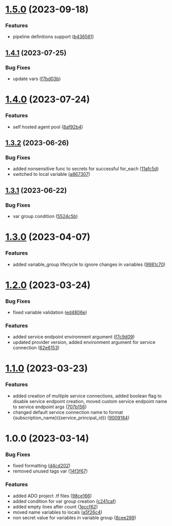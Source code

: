 # [1.5.0](https://github.com/data-platform-hq/terraform-azuredevops-project/compare/v1.4.1...v1.5.0) (2023-09-18)


### Features

* pipeline definitions support ([b436561](https://github.com/data-platform-hq/terraform-azuredevops-project/commit/b4365610bfaee4b7a00359f5190d42b13c4d0b60))

## [1.4.1](https://github.com/data-platform-hq/terraform-azuredevops-project/compare/v1.4.0...v1.4.1) (2023-07-25)


### Bug Fixes

* update vars ([f7bd03b](https://github.com/data-platform-hq/terraform-azuredevops-project/commit/f7bd03b7145077ba21727d5dd5f01290d3967e40))

# [1.4.0](https://github.com/data-platform-hq/terraform-azuredevops-project/compare/v1.3.2...v1.4.0) (2023-07-24)


### Features

* self hosted agent pool ([8af92b4](https://github.com/data-platform-hq/terraform-azuredevops-project/commit/8af92b4d3ca48df084f71fea5ff4332165a4eec7))

## [1.3.2](https://github.com/data-platform-hq/terraform-azuredevops-project/compare/v1.3.1...v1.3.2) (2023-06-26)


### Bug Fixes

* added nonsensitive func to secrets for successful for_each ([11afc5d](https://github.com/data-platform-hq/terraform-azuredevops-project/commit/11afc5de4a90b0a04ac1489ddf085555a767d7a8))
* switched to local variable ([a867307](https://github.com/data-platform-hq/terraform-azuredevops-project/commit/a8673072fe72e7693ae614cdc093b32c41be0961))

## [1.3.1](https://github.com/data-platform-hq/terraform-azuredevops-project/compare/v1.3.0...v1.3.1) (2023-06-22)


### Bug Fixes

* var group condition ([5524c5b](https://github.com/data-platform-hq/terraform-azuredevops-project/commit/5524c5b7774907f1cd418b706eff2a8d614671b9))

# [1.3.0](https://github.com/data-platform-hq/terraform-azuredevops-project/compare/v1.2.0...v1.3.0) (2023-04-07)


### Features

* added variable_group lifecycle to ignore changes in variables ([9981c70](https://github.com/data-platform-hq/terraform-azuredevops-project/commit/9981c7092f7ee839117bb7a790f6de77ee0ea160))

# [1.2.0](https://github.com/data-platform-hq/terraform-azuredevops-project/compare/v1.1.0...v1.2.0) (2023-03-24)


### Bug Fixes

* fixed variable validation ([ed4806e](https://github.com/data-platform-hq/terraform-azuredevops-project/commit/ed4806ebdd59084d6781d38b2d8f242dc2ac83c1))


### Features

* added service endpoint environment argument ([f7c9d09](https://github.com/data-platform-hq/terraform-azuredevops-project/commit/f7c9d09fc2a40353e922cb3098021d3e7361ac30))
* updated provider version, added environment argument for service connection ([62e6153](https://github.com/data-platform-hq/terraform-azuredevops-project/commit/62e615312cc2d0cefc4321d87705796779a0f001))

# [1.1.0](https://github.com/data-platform-hq/terraform-azuredevops-project/compare/v1.0.0...v1.1.0) (2023-03-23)


### Features

* added creation of multiple service connections, added boolean flag to disable service endpoint creation, moved custom service endpoint name to service endpoint args ([707b156](https://github.com/data-platform-hq/terraform-azuredevops-project/commit/707b156a058d9c857e411de08a63fd4700ebb69e))
* changed default service connection name to format {subscription_name}({service_principal_id}) ([9009184](https://github.com/data-platform-hq/terraform-azuredevops-project/commit/90091840b8004e5bae3ac0ae6d9a7a1441d8b00f))

# 1.0.0 (2023-03-14)


### Bug Fixes

* fixed formatting ([d4cd202](https://github.com/data-platform-hq/terraform-azuredevops-project/commit/d4cd202a1d7d25d2a70cfdc04ea2d460873f8de1))
* removed unused tags var ([14f3f67](https://github.com/data-platform-hq/terraform-azuredevops-project/commit/14f3f673c6830d643eafb0a433bca34bc81c369a))


### Features

* added ADO project .tf files ([98ce166](https://github.com/data-platform-hq/terraform-azuredevops-project/commit/98ce1664f1303119ee509e30a80dc2e1fae2c4e6))
* added condition for var group creation ([c241caf](https://github.com/data-platform-hq/terraform-azuredevops-project/commit/c241caf8d6bd18cd7171266e99baa0a3d91a08ba))
* added empty lines after count ([1eccf62](https://github.com/data-platform-hq/terraform-azuredevops-project/commit/1eccf6268872f5b40c548de298aeb92cb9a1036a))
* moved name variables to locals ([a5f26c4](https://github.com/data-platform-hq/terraform-azuredevops-project/commit/a5f26c44adee181283fb94ace6d996a95f01a244))
* non secret value for variables in variable group ([8cee289](https://github.com/data-platform-hq/terraform-azuredevops-project/commit/8cee2894f53117312aeb3e975926afe5604f718f))
